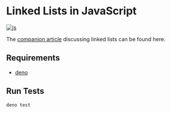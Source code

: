 # Linked Lists in JavaScript

[![js](https://github.com/claudemuller/data-structures/actions/workflows/linked-lists.js.yml/badge.svg)](https://github.com/claudemuller/data-structures/actions/workflows/linked-lists.js.yml)

The
[companion article](https://dxt.rs/category/programming/general/linked-lists)
discussing linked lists can be found here.

## Requirements

- [deno](https://docs.deno.com/)

## Run Tests

```bash
deno test
```
